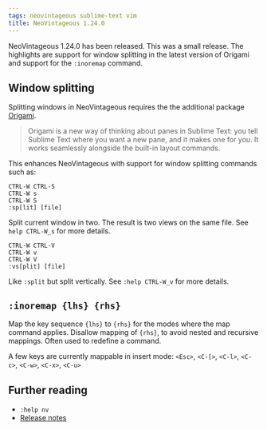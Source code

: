 ```yaml
---
tags: neovintageous sublime-text vim
title: NeoVintageous 1.24.0
---
```


NeoVintageous 1.24.0 has been released. This was a small release. The highlights are support for window splitting in the latest version of Origami and support for the `:inoremap` command.

## Window splitting

Splitting windows in NeoVintageous requires the the additional package [Origami](https://packagecontrol.io/packages/Origami).

> Origami is a new way of thinking about panes in Sublime Text: you tell Sublime
  Text where you want a new pane, and it makes one for you. It works seamlessly
  alongside the built-in layout commands.

This enhances NeoVintageous with support for window splitting commands such as:

```
CTRL-W CTRL-S
CTRL-W s
CTRL-W S
:sp[lit] [file]
```

Split current window in two. The result is two views on the same file. See `help CTRL-W_s` for more details.

```
CTRL-W CTRL-V
CTRL-W v
CTRL-W V
:vs[plit] [file]
```

Like `:split` but split vertically. See `:help CTRL-W_v` for more details.

## `:inoremap {lhs} {rhs}`

Map the key sequence `{lhs}` to `{rhs}` for the modes where the map command applies.  Disallow mapping of `{rhs}`, to avoid nested and recursive mappings.  Often used to redefine a command.

A few keys are currently mappable in insert mode: `<Esc>`, `<C-[>`, `<C-l>`, `<C-c>`, `<C-w>`, `<C-x>`, `<C-u>`

## Further reading

* `:help nv`
* [Release notes](https://github.com/NeoVintageous/NeoVintageous/releases/tag/1.24.0)
